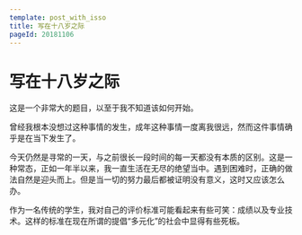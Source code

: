 ```yaml
---
template: post_with_isso
title: 写在十八岁之际
pageId: 20181106
---
```


# 写在十八岁之际

这是一个非常大的题目，以至于我不知道该如何开始。

曾经我根本没想过这种事情的发生，成年这种事情一度离我很远，然而这件事情确乎是在当下发生了。



今天仍然是寻常的一天，与之前很长一段时间的每一天都没有本质的区别。这是一种常态，正如一年半以来，我一直生活在无尽的绝望当中。遇到困难时，正确的做法自然是迎头而上。但是当一切的努力最后都被证明没有意义，这时又应该怎么办。



作为一名传统的学生，我对自己的评价标准可能看起来有些可笑：成绩以及专业技术。这样的标准在现在所谓的提倡“多元化”的社会中显得有些死板。
